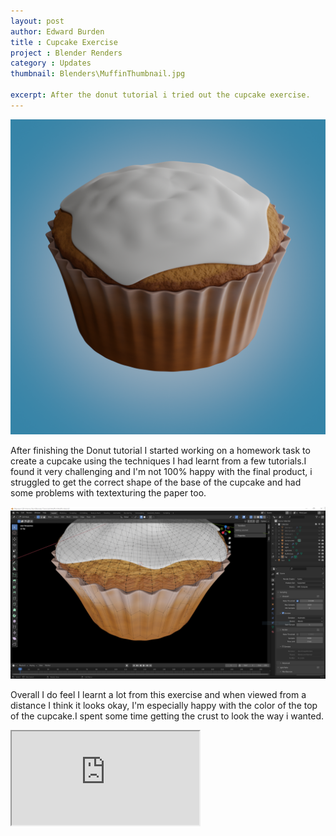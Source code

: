```yaml
---
layout: post
author: Edward Burden
title : Cupcake Exercise
project : Blender Renders
category : Updates
thumbnail: Blenders\MuffinThumbnail.jpg

excerpt: After the donut tutorial i tried out the cupcake exercise.
---
```

<div class="row justify-content-left mb-5">
  <img class="col-md-6 col-12" src="/assets/images/Blenders/Muffin.png" alt="">
   <p class="col-md-6 col-12"> After finishing the Donut tutorial I started working on a homework task to create a cupcake using the techniques I had learnt from a few tutorials.I found it very challenging and I'm not 100% happy with the final product, i struggled to get the correct shape of the base of the cupcake and had some problems with textexturing the paper too.
   </p>
</div>

<div class="row mb-5">
  <img class="col-md-6 col-12" src="/assets/images/Blenders/MuffinWireFrameScreenshot.png"  alt="">
 <p class="col-md-6 col-12"> Overall I do feel I learnt a lot from this exercise and when viewed from a distance I think it looks okay, I'm especially happy with the color of the top of the cupcake.I spent some time getting the crust to look the way i wanted.
   </p>
</div>

<div class="embed-responsive embed-responsive-16by9 mb-5">
  <iframe class="embed-responsive-item" src="https://www.youtube.com/embed/ypyV3fVz8-4" allowfullscreen></iframe>
</div>